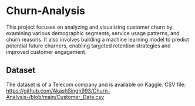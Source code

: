 # Churn-Analysis
This project focuses on analyzing and visualizing customer churn by examining various demographic segments, service usage patterns, and churn reasons. It also involves building a machine learning model to predict potential future churners, enabling targeted retention strategies and improved customer engagement.
## Dataset
The dataset is of a Telecom company and is available on Kaggle. 
CSV file: https://github.com/AkashSingh993/Churn-Analysis-/blob/main/Customer_Data.csv
